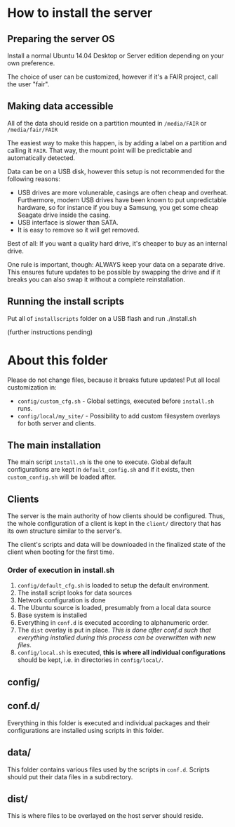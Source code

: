 # How to install the server

## Preparing the server OS

Install a normal Ubuntu 14.04 Desktop or Server edition depending on your own preference.

The choice of user can be customized, however if it's a FAIR project, call the user "fair".

## Making data accessible

All of the data should reside on a partition mounted in `/media/FAIR` or `/media/fair/FAIR`

The easiest way to make this happen, is by adding a label on a partition and 
calling it `FAIR`. That way, the mount point will be predictable and
automatically detected.

Data can be on a USB disk, however this setup is not recommended for the
following reasons:
  
  * USB drives are more volunerable, casings are often cheap and overheat.
    Furthermore, modern USB drives have been known to put unpredictable
    hardware, so for instance if you buy a Samsung, you get some cheap Seagate
    drive inside the casing.
  * USB interface is slower than SATA.
  * It is easy to remove so it will get removed.

Best of all: If you want a quality hard drive, it's cheaper to buy as an
internal drive.

One rule is important, though: ALWAYS keep your data on a separate drive. This
ensures future updates to be possible by swapping the drive and if it breaks
you can also swap it without a complete reinstallation.

## Running the install scripts

Put all of `installscripts` folder on a USB flash and run ./install.sh

(further instructions pending)

# About this folder

Please do not change files, because it breaks future updates! Put all local
customization in:

 - `config/custom_cfg.sh` - Global settings, executed before `install.sh` runs.
 - `config/local/my_site/` - Possibility to add custom filesystem overlays for
   both server and clients.

## The main installation

The main script `install.sh` is the one to execute. Global default configurations
are kept in `default_config.sh` and if it exists, then `custom_config.sh` will
be loaded after.

## Clients

The server is the main authority of how clients should be configured. Thus,
the whole configuration of a client is kept in the `client/` directory
that has its own structure similar to the server's.

The client's scripts and data will be downloaded in the finalized state of
the client when booting for the first time.

### Order of execution in install.sh

1. `config/default_cfg.sh` is loaded to setup the default environment.
1. The install script looks for data sources
1. Network configuration is done
1. The Ubuntu source is loaded, presumably from a local data source
1. Base system is installed
1. Everything in `conf.d` is executed according to alphanumeric order.
1. The `dist` overlay is put in place. *This is done after conf.d such that everything installed during this process can be overwritten with new files.*
1. `config/local.sh` is executed, **this is where all individual configurations** should be kept, i.e. in directories in `config/local/`.

## config/

## conf.d/

Everything in this folder is executed and individual packages and their
configurations are installed using scripts in this folder.

## data/

This folder contains various files used by the scripts in `conf.d`. Scripts
should put their data files in a subdirectory.

## dist/

This is where files to be overlayed on the host server should reside.

